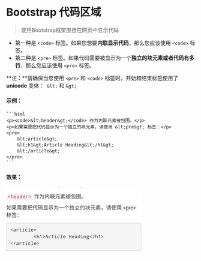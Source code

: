 # Bootstrap 代码区域

> 使用Bootstrap框架直接在网页中显示代码

* 第一种是 `<code>` 标签。如果您想要**内联显示代码**，那么您应该使用 `<code>` 标签。
* 第二种是 `<pre>` 标签。如果代码需要被显示为一个**独立的块元素或者代码有多行**，那么您应该使用 `<pre>` 标签。

**注：**请确保当您使用 `<pre>` 和 `<code>` 标签时，开始和结束标签使用了 **unicode** 变体：` &lt;` 和 `&gt;`

#### 示例：

	```html
	<p><code>&lt;header&gt;</code> 作为内联元素被包围。</p>
	<p>如果需要把代码显示为一个独立的块元素，请使用 &lt;pre&gt; 标签：</p>
	<pre>
		&lt;article&gt;
		&lt;h1&gt;Article Heading&lt;/h1&gt;
		&lt;/article&gt;
	</pre>
	```

#### 效果：

<img src='example_image/code_design.jpg' alt="code显示效果">
